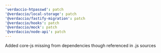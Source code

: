 ```yaml
---
'verdaccio-htpasswd': patch
'@verdaccio/local-storage': patch
'@verdaccio/fastify-migration': patch
'@verdaccio/hooks': patch
'@verdaccio/mock': patch
'@verdaccio/node-api': patch
---
```


Added core-js missing from dependencies though referenced in .js sources

